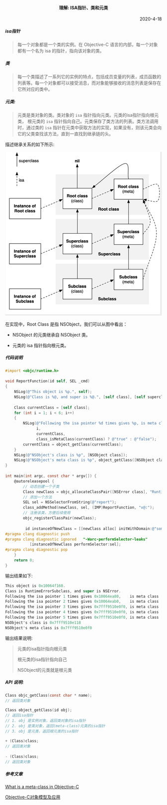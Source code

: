 

#### <p align="center">理解: ISA指针、类和元类</p>

<p align="right">2020-4-18</p>



##### isa指针

> 每一个对象都是一个类的实例。在 Objective-C 语言的内部，每一个对象都有一个名为 isa 的指针，指向该对象的类。



##### 类

> 每一个类描述了一系列它的实例的特点，包括成员变量的列表，成员函数的列表等。每一个对象都可以接受消息，而对象能够接收的消息列表是保存在它所对应的类中。



##### 元类:

> 元类是类对象的类。类对象的 `isa` 指针指向元类。元类的isa指针指向根元类， 根元类的 `isa` 指针指向自己。元类保存了类方法的列表。类方法调用时，通过类的 `isa` 指针在元类中获取方法的实现，如果没有，则该元类会向它的父类查找该方法，直到一直找到继承链的头。



描述继承关系的如下所示:

![图片](../.vuepress/public/images/iOS/isa/class_diagram.png)



在实现中，Root Class 是指 NSObject，我们可以从图中看出：

- NSObject 的元类继承自 NSObject 类。

- 元类的 isa 指针指向根元类。



##### 代码说明

```objective-c
#import <objc/runtime.h>

void ReportFunction(id self, SEL _cmd)
{
    NSLog(@"This object is %p.", self);
    NSLog(@"Class is %@, and super is %@.", [self class], [self superclass]);
    
    Class currentClass = [self class];
    for (int i = 1; i < 6; i++)
    {
        NSLog(@"Following the isa pointer %d times gives %p, is meta class [%@]",
              i,
              currentClass,
              class_isMetaClass(currentClass) ? @"true" : @"false");
        currentClass = object_getClass(currentClass);
    }
    NSLog(@"NSObject's class is %p", [NSObject class]);
    NSLog(@"NSObject's meta class is %p", object_getClass([NSObject class]));
}

int main(int argc, const char * argv[]) {
    @autoreleasepool {
      	// 动态创建一个子类
        Class newClass = objc_allocateClassPair([NSError class], "RuntimeErrorSubclass", 0);
      	// 添加一个方法
        SEL sel = NSSelectorFromString(@"report");
        class_addMethod(newClass, sel, (IMP)ReportFunction, "v@:");
        // 注册该类，方便后续使用
        objc_registerClassPair(newClass);
            
         id instanceOfNewClass = [[newClass alloc] initWithDomain:@"someDomain" code:0 userInfo:nil];
#pragma clang diagnostic push
#pragma clang diagnostic ignored   "-Warc-performSelector-leaks"
           [instanceOfNewClass performSelector:sel];
#pragma clang diagnostic pop
    }
    return 0;
}
```



输出结果如下:

```objective-c
This object is 0x10064f160.
Class is RuntimeErrorSubclass, and super is NSError.
Following the isa pointer 1 times gives 0x10064ea80,    is meta class [false]
Following the isa pointer 2 times gives 0x10064eab0,    is meta class [true]
Following the isa pointer 3 times gives 0x7fff9510e0f0, is meta class [true]
Following the isa pointer 4 times gives 0x7fff9510e0f0, is meta class [true]
Following the isa pointer 5 times gives 0x7fff9510e0f0, is meta class [true]
NSObject's class is 0x7fff9510e118
NSObject's meta class is 0x7fff9510e0f0
```



输出结果说明:

> 元类的isa指针指向根元类
>
> 根元类的isa指针指向自己
>
> NSObject的元类就是根元类



##### API 说明:

```objective-c
Class objc_getClass(const char * name);
// 返回类对象
```



```objective-c
Class object_getClass(id obj);
// 返回isa指针
// 1. obj 是实例对象，返回类对象的isa指针
// 2. obj 是类对象，返回(meta-class)元类的isa指针
// 3. obj 是元类，返回根元类的isa指针
```



```objective-c
+ (Class)class;
// 返回类对象

- (Class)class;
// 返回类对象
```



##### 参考文章

[What is a meta-class in Objective-C](http://www.cocoawithlove.com/2010/01/what-is-meta-class-in-objective-c.html)

[Objective-C对象模型及应用](https://blog.devtang.com/2013/10/15/objective-c-object-model/)

